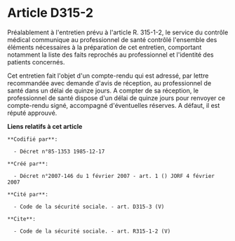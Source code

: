 # Article D315-2

Préalablement à l'entretien prévu à l'article R. 315-1-2, le service du contrôle médical communique au professionnel de santé
contrôlé l'ensemble des éléments nécessaires à la préparation de cet entretien, comportant notamment la liste des faits
reprochés au professionnel et l'identité des patients concernés.

Cet entretien fait l'objet d'un compte-rendu qui est adressé, par lettre recommandée avec demande d'avis de réception, au
professionnel de santé dans un délai de quinze jours. A compter de sa réception, le professionnel de santé dispose d'un délai
de quinze jours pour renvoyer ce compte-rendu signé, accompagné d'éventuelles réserves. A défaut, il est réputé approuvé.

**Liens relatifs à cet article**

	**Codifié par**:

	  - Décret n°85-1353 1985-12-17

	**Créé par**:

	  - Décret n°2007-146 du 1 février 2007 - art. 1 () JORF 4 février 2007

	**Cité par**:

	  - Code de la sécurité sociale. - art. D315-3 (V)

	**Cite**:

	  - Code de la sécurité sociale. - art. R315-1-2 (V)
